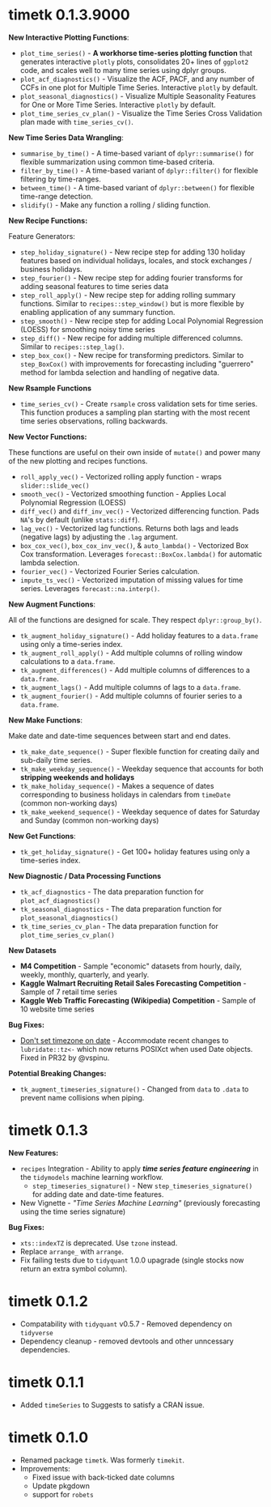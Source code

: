 # timetk 0.1.3.9000

<!--
__TODO:__

MAJOR ITEMS:
1. (DONE) recipes steps - Split transformations from predictor creators
2. (DONE) rsample - backwards rolling origin
3. tests
4. vignettes

SMALLER ITEMS:
1. Outliers
2. Missing Data
3. weather signature
4. tsibble integration

- Plot Diagnostics
    - (DONE) Plot Time Series
    - (DONE) Plot Lag (ACF, PACF, & CCF) Diagnostics
    - (DONE) Plot Seasonality Diagnostics 
    - Missing Data Diagnostics
- Fourier series
    - (DONE) `step_fourier_series()`
    - (DONE) `fourier_vec()`
    - `tk_get_fourier_series()` (is this needed?)
    - `tk_augment_fourier_series()` (is this needed?)
- (DONE) Rolling functionality 
    - (DONE) `step_roll_apply()`
    - (DONE) `tk_augment_roll_apply()` 
    - (DONE) `roll_apply_vec()` 
- Smooth Loess functionality 
    - (DONE) `step_smooth()` 
    - `tk_augment_smooth()`
    - (DONE) `smooth_vec()` 
- Differencing functionality
    - (DONE) `diff_vec`
    - (DONE) `diff_inv_vec`
    - (DONE) `step_diff`
- Lag functionality
    - (DONE) `lag_vec()`
    - (DONE) `tk_augment_lags()`
    - `recipes::step_lag()`
- Rsample automation 
    - (DONE) Lags - [Rsample PR #136](https://github.com/tidymodels/rsample/pull/136)
    - (DONE) `time_series_cv()` - Rewrite rolling_origin - for Backtesting
- Box Cox functionality
    - (DONE) `box_cox_vec`
    - (DONE) `box_cox_inv_vec`
    - (DONE) `auto_lambda`
    - (DONE) `step_box_cox`
- Dplyr Transition 
    - (DONE) `tidyquant::summarise_by_time`
    - (DONE) `tibbletime::filter_by_time`
    - (DONE) `between_time()`
    - `tibbletime::as_period` - Can use `summarise_by_time()` for this. 
    - (DONE) `slidify` - `tibbletime::rollify`
- Holidays 
    - (DONE) `tk_make_holiday_sequence()`
    - (DONE) `tk_get_holiday_signature()`, `tk_augment_holiday_signature()`
    - (DONE) `step_holiday_signature()`
- Weather
    - Reim integration
    - `tk_get_weather_signature()`, `tk_augment_weather_signature()`
    - `step_weather_signature()`
- Support for `grouped_df`
    - (DONE) `tk_augment_roll_apply()`
    - (DONE) `tk_augment_lags()`
    - `tk_augment_smooth()`
- Diagnostics
    - Missing Value Diagnostics - Weekends, Holidays - Correlation Funnel???
    - (DONE) ACF Diagnostics - `tk_acf_diagnostics` - Tidy acf, pacf, ccf
    - (DONE) Seasonality Diagnostics - Review FB Prophet Plot Components
    - (DONE) Rsample Validation Diagnostics
- Tests (Boooo)
- Update Examples
- Update Readme
- New Vignettes
  - Plotting
  - Seasonality
  - Correlation
-->

__New Interactive Plotting Functions__:

* `plot_time_series()` - __A workhorse time-series plotting function__ that generates interactive `plotly` plots, consolidates 20+ lines of `ggplot2` code, and scales well to many time series using dplyr groups. 
* `plot_acf_diagnostics()` - Visualize the ACF, PACF, and any number of CCFs in one plot for Multiple Time Series. Interactive `plotly` by default. 
* `plot_seasonal_diagnostics()` - Visualize Multiple Seasonality Features for One or More Time Series. Interactive `plotly` by default. 
* `plot_time_series_cv_plan()` - Visualize the Time Series Cross Validation plan made with `time_series_cv()`.

__New Time Series Data Wrangling__:

* `summarise_by_time()` - A time-based variant of `dplyr::summarise()` for flexible summarization using common time-based criteria. 
* `filter_by_time()` - A time-based variant of `dplyr::filter()` for flexible filtering by time-ranges. 
* `between_time()` - A time-based variant of `dplyr::between()` for flexible time-range detection. 
* `slidify()` - Make any function a rolling / sliding function. 

__New Recipe Functions:__

Feature Generators:

* `step_holiday_signature()` - New recipe step for adding 130 holiday features based on individual holidays, locales, and stock exchanges / business holidays. 
* `step_fourier()` - New recipe step for adding fourier transforms for adding seasonal features to time series data
* `step_roll_apply()` - New recipe step for adding rolling summary functions. Similar to `recipes::step_window()` but is more flexible by enabling application of any summary function. 
* `step_smooth()` - New recipe step for adding Local Polynomial Regression (LOESS) for smoothing noisy time series
* `step_diff()` - New recipe for adding multiple differenced columns. Similar to `recipes::step_lag()`.
* `step_box_cox()` - New recipe for transforming predictors. Similar to `step_BoxCox()` with improvements for forecasting including "guerrero" method for lambda selection and handling of negative data. 

__New Rsample Functions__

* `time_series_cv()` - Create `rsample` cross validation sets for time series. This function produces a sampling plan starting with the most recent time series observations, rolling backwards. 

__New Vector Functions:__

These functions are useful on their own inside of `mutate()` and power many of the new plotting and recipes functions.

* `roll_apply_vec()` - Vectorized rolling apply function - wraps `slider::slide_vec()`
* `smooth_vec()` - Vectorized smoothing function - Applies Local Polynomial Regression (LOESS)
* `diff_vec()` and `diff_inv_vec()` - Vectorized differencing function. Pads `NA`'s by default (unlike `stats::diff`).
* `lag_vec()` - Vectorized lag functions. Returns both lags and leads (negative lags) by adjusting the `.lag` argument. 
* `box_cox_vec()`, `box_cox_inv_vec()`, & `auto_lambda()` - Vectorized Box Cox transformation. Leverages `forecast::BoxCox.lambda()` for automatic lambda selection. 
* `fourier_vec()` - Vectorized Fourier Series calculation.
* `impute_ts_vec()` - Vectorized imputation of missing values for time series. Leverages `forecast::na.interp()`.

__New Augment Functions__:

All of the functions are designed for scale. They respect `dplyr::group_by()`.

* `tk_augment_holiday_signature()` - Add holiday features to a `data.frame` using only a time-series index.
* `tk_augment_roll_apply()` - Add multiple columns of rolling window calculations to a `data.frame`.
* `tk_augment_differences()` - Add multiple columns of differences to a `data.frame`. 
* `tk_augment_lags()` - Add multiple columns of lags to a `data.frame`. 
* `tk_augment_fourier()` - Add multiple columns of fourier series to a `data.frame`.


__New Make Functions__:

Make date and date-time sequences between start and end dates.

* `tk_make_date_sequence()` -  Super flexible function for creating daily and sub-daily time series. 
* `tk_make_weekday_sequence()` - Weekday sequence that accounts for both __stripping weekends and holidays__
* `tk_make_holiday_sequence()` - Makes a sequence of dates corresponding to business holidays in calendars from `timeDate` (common non-working days)
* `tk_make_weekend_sequence()` - Weekday sequence of dates for Saturday and Sunday (common non-working days)

__New Get Functions__:

* `tk_get_holiday_signature()` - Get 100+ holiday features using only a time-series index.


__New Diagnostic / Data Processing Functions__

* `tk_acf_diagnostics` - The data preparation function for `plot_acf_diagnostics()`
* `tk_seasonal_diagnostics` - The data preparation function for `plot_seasonal_diagnostics()`
* `tk_time_series_cv_plan` - The data preparation function for `plot_time_series_cv_plan()`

__New Datasets__

- __M4 Competition__ - Sample "economic" datasets from hourly, daily, weekly, monthly, quarterly, and yearly.
- __Kaggle Walmart Recruiting Retail Sales Forecasting Competition__ - Sample of 7 retail time series
- __Kaggle Web Traffic Forecasting (Wikipedia) Competition__ - Sample of 10 website time series
 
__Bug Fixes:__

* [Don't set timezone on date](https://github.com/business-science/timetk/pull/32) - Accommodate recent changes to `lubridate::tz<-` which now returns POSIXct when used Date objects. Fixed in PR32 by @vspinu. 

__Potential Breaking Changes:__

* `tk_augment_timeseries_signature()` - Changed from `data` to `.data` to prevent name collisions when piping. 




# timetk 0.1.3 

__New Features:__

* `recipes` Integration - Ability to apply ___time series feature engineering___ in the `tidymodels` machine learning workflow. 
    * `step_timeseries_signature()` - New `step_timeseries_signature()` for adding date and date-time features.
* New Vignette - _"Time Series Machine Learning"_ (previously forecasting using the time series signature)

__Bug Fixes:__

* `xts::indexTZ` is deprecated. Use `tzone` instead.
* Replace `arrange_` with `arrange`.
* Fix failing tests due to `tidyquant` 1.0.0 upagrade (single stocks now return an extra symbol column).

# timetk 0.1.2

* Compatability with `tidyquant` v0.5.7 - Removed dependency on `tidyverse`
* Dependency cleanup - removed devtools and other unncessary dependencies.

# timetk 0.1.1

* Added `timeSeries` to Suggests to satisfy a CRAN issue.

# timetk 0.1.0
* Renamed package `timetk`. Was formerly `timekit`. 
* Improvements:
    * Fixed issue with back-ticked date columns
    * Update pkgdown
    * support for `robets`

<!-- 
The information below is kept for historical reasons since this package was converted from the previous `timekit` package

# timetk 0.3.1
* Improvements:
    * `tk_index` and `tk_has_index`: Added `decomposed.ts` 
    * `tk_get_timeseries_signature` and `tk_augment_timeseries_signature`:
        * Added "year.iso" (Issue #4)
    * Cleaned up Imports:
        * Moved `tidyquant`, `broom`, `forcats`, `scales` to Suggests 
        * Removed `quantmod`, `TTR`, `timeSeries` and `tseries` from Imports
    


# timetk 0.3.0
* Improvements:
    * `tk_make_future_timeseries`: 
        * Improved future date picking algorithm to look for seasonal trends by way of `inspect_months`. The data must span at least two calendar years to gain this benefit. 
        * Improved handling of index in situations with units = days and scale greater than day (e.g. weekly, monthly, quarterly, +). Now values returned will be a regular series of the appropriate scale versus an irregular series indexed by regularly spaced seconds. For example, monthly dates in units = days will be predicted as the first day of each month rather than by the median frequency in seconds.
        * Includes a new argument, `insert_values` to add time-based values into a time series. Before you could remove via `skip_values`, and now you can add via `insert_values`.
        * Changed `n_future` to be inclusive of skip_values and weekends, which means that the end date of the future period is the same regardless of `inspect_weekdays`, `inspect_months`, `skip_values`, and now `insert_values`. Now the end dates are fixed which helps when manipulating future days.
* Documentation:
    * (New Vignette) TK02 - Making a Future Time Series Index using timetk
    * (New Vignette) TK03 - Forecasting Using a Time Series Signature with timetk
         

# timetk 0.2.0

* New Functions:
    * `tk_make_future_timeseries` creates a future time-based index from an existing time-based index. 
    * `tk_get_timeseries_signature` returns a tibble with the time series index decomposed into year, quarter, month, etc.
    * `tk_get_timeseries_summary` returns summary metrics for the time series index including number of observations, start, end, units, scale, diff summary (summary for frequency in seconds), etc.
    * `tk_augment_timeseries_signature` adds the time series signature to a `tbl` (with time base), `xts` or `zoo` object.
    * `tk_get_timeseries_variables` returns the variable column names for date, datetime, yearmon, or yearqtr variables in a data frame. 
* Fixes:
    * `tk_index`: Fixed timezone issue with yearmon and yearqtr classes. 
    * `tk_tbl`: Changed argument from `index_rename` to `rename_index` for consistency.
    


# timetk 0.1.0 

* Initial release of `timetk`, a time series toolkit that simplifies coercion between time series classes and time-based tibbles ("tidy" data frames).

-->
